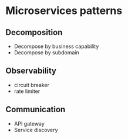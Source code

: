 # Microservices patterns

## Decomposition
- Decompose by business capability
- Decompose by subdomain

## Observability
- circuit breaker
- rate limiter

## Communication
- API gateway
- Service discovery
